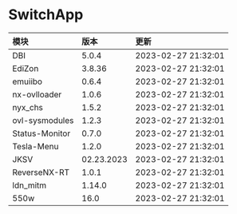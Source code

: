 # SwitchApp

|模块|版本|更新|
|:-|:-|:-|
|DBI|5.0.4|2023-02-27 21:32:01|
|EdiZon|3.8.36|2023-02-27 21:32:01|
|emuiibo|0.6.4|2023-02-27 21:32:01|
|nx-ovlloader|1.0.6|2023-02-27 21:32:01|
|nyx_chs|1.5.2|2023-02-27 21:32:01|
|ovl-sysmodules|1.2.3|2023-02-27 21:32:01|
|Status-Monitor|0.7.0|2023-02-27 21:32:01|
|Tesla-Menu|1.2.0|2023-02-27 21:32:01|
|JKSV|02.23.2023|2023-02-27 21:32:01|
|ReverseNX-RT|1.0.1|2023-02-27 21:32:01|
|ldn_mitm|1.14.0|2023-02-27 21:32:01|
|550w|16.0|2023-02-27 21:32:01|
